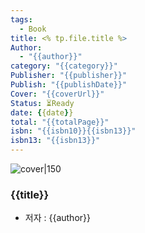 ```yaml
---
tags:
  - Book
title: <% tp.file.title %>
Author:
  - "{{author}}"
category: "{{category}}"
Publisher: "{{publisher}}"
Publish: "{{publishDate}}"
Cover: "{{coverUrl}}"
Status: ⏳Ready
date: {{date}}
total: "{{totalPage}}"
isbn: "{{isbn10}}{{isbn13}}"
isbn13: "{{isbn13}}"
---
```


![cover|150]({{coverUrl}})
###  {{title}}    
- 저자 : {{author}}

